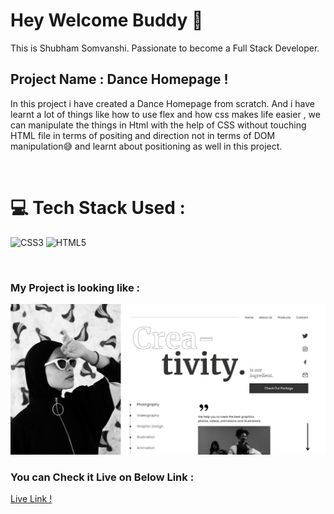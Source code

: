 # Hey Welcome Buddy 👋

This is Shubham Somvanshi. Passionate to become a Full Stack Developer.

## Project Name : **Dance Homepage !**

In this project i have created a Dance Homepage from scratch. And i have learnt a lot of things like how to use flex and how css makes life easier , we can manipulate the things in Html with the help of CSS without touching HTML file in terms of positing and direction not in terms of DOM manipulation😅 and learnt about positioning as well in this project.

</br>

# 💻 Tech Stack Used :

![CSS3](https://img.shields.io/badge/css3-%231572B6.svg?style=for-the-badge&logo=css3&logoColor=white) ![HTML5](https://img.shields.io/badge/html5-%23E34F26.svg?style=for-the-badge&logo=html5&logoColor=white)

</br>

### My Project is looking like :

![Web Site Image](./completedScreenshot.jpg)

### You can Check it Live on Below Link :

[Live Link !](https://project-14-creativity-5adk.vercel.app/)
